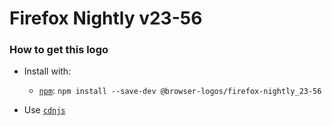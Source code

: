 # Firefox Nightly v23-56

### How to get this logo

* Install with:
  * [`npm`](https://www.npmjs.com/): `npm install --save-dev @browser-logos/firefox-nightly_23-56`

* Use [`cdnjs`](https://cdnjs.com/libraries/browser-logos)
